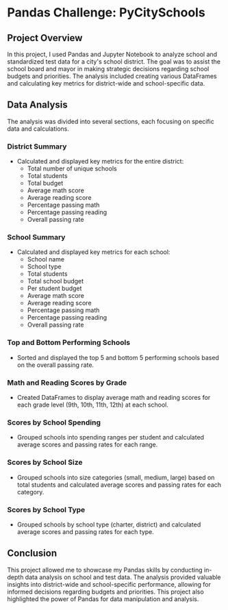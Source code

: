 # Pandas Challenge: PyCitySchools

## Project Overview
In this project, I used Pandas and Jupyter Notebook to analyze school and standardized test data for a city's school district. The goal was to assist the school board and mayor in making strategic decisions regarding school budgets and priorities. The analysis included creating various DataFrames and calculating key metrics for district-wide and school-specific data.

## Data Analysis
The analysis was divided into several sections, each focusing on specific data and calculations.

### District Summary
- Calculated and displayed key metrics for the entire district:
  - Total number of unique schools
  - Total students
  - Total budget
  - Average math score
  - Average reading score
  - Percentage passing math
  - Percentage passing reading
  - Overall passing rate

### School Summary
- Calculated and displayed key metrics for each school:
  - School name
  - School type
  - Total students
  - Total school budget
  - Per student budget
  - Average math score
  - Average reading score
  - Percentage passing math
  - Percentage passing reading
  - Overall passing rate

### Top and Bottom Performing Schools
- Sorted and displayed the top 5 and bottom 5 performing schools based on the overall passing rate.

### Math and Reading Scores by Grade
- Created DataFrames to display average math and reading scores for each grade level (9th, 10th, 11th, 12th) at each school.

### Scores by School Spending
- Grouped schools into spending ranges per student and calculated average scores and passing rates for each range.

### Scores by School Size
- Grouped schools into size categories (small, medium, large) based on total students and calculated average scores and passing rates for each category.

### Scores by School Type
- Grouped schools by school type (charter, district) and calculated average scores and passing rates for each type.

## Conclusion
This project allowed me to showcase my Pandas skills by conducting in-depth data analysis on school and test data. The analysis provided valuable insights into district-wide and school-specific performance, allowing for informed decisions regarding budgets and priorities. This project also highlighted the power of Pandas for data manipulation and analysis.
